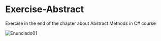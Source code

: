# Exercise-Abstract
Exercise in the end of the chapter about Abstract Methods in C# course

![Enunciado01](https://user-images.githubusercontent.com/80656730/182922510-96202c3c-2ca9-4395-b812-fab34618586d.png)
